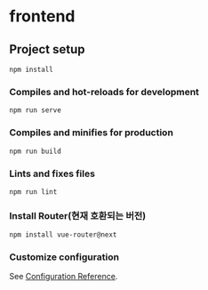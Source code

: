 # frontend

## Project setup
```
npm install
```

### Compiles and hot-reloads for development
```
npm run serve
```

### Compiles and minifies for production
```
npm run build
```

### Lints and fixes files
```
npm run lint
```
### Install Router(현재 호환되는 버전)
```
npm install vue-router@next
```


### Customize configuration
See [Configuration Reference](https://cli.vuejs.org/config/).
